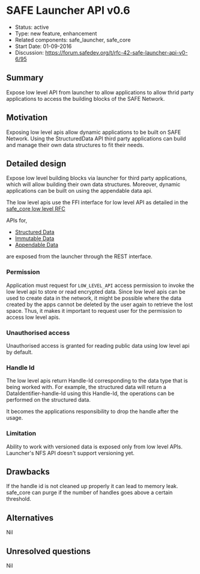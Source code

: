 # SAFE Launcher API v0.6

- Status: active
- Type: new feature, enhancement
- Related components: safe_launcher, safe_core
- Start Date: 01-09-2016
- Discussion: https://forum.safedev.org/t/rfc-42-safe-launcher-api-v0-6/95

## Summary

Expose low level API from launcher to allow applications to allow thrid party applications
to access the building blocks of the SAFE Network.

## Motivation

Exposing low level apis allow dynamic applications to be built on SAFE Network.
Using the StructuredData API third party applications can build and manage their
own data structures to fit their needs.

## Detailed design

Expose low level building blocks via launcher for third party applications, which
will allow building their own data structures. Moreover, dynamic applications can be
built on using the appendable data api.

The low level apis use the FFI interface for low level API as detailed in the
[safe_core low level RFC](https://github.com/maidsafe/rfcs/blob/master/text/0041-low-level-api/0041-low-level-api.md)

APIs for,
- [Structured Data](./api/structured_data.md)
- [Immutable Data](./api/immutable_data.md)
- [Appendable Data](./api/appendable_data.md)

are exposed from the launcher through the REST interface.

### Permission

Application must request for `LOW_LEVEL_API` access permission to invoke the low level api to store or
read encrypted data.
Since low level apis can be used to create data in the network, it might be possible where
the data created by the apps cannot be deleted by the user again to retrieve the lost space.
Thus, it makes it important to request user for the permission to access low level apis.

### Unauthorised access

Unauthorised access is granted for reading public data using low level api by default.


### Handle Id

The low level apis return Handle-Id corresponding to the data type that is being worked with.
For example, the structured data will return a DataIdentifier-handle-Id using this Handle-Id,
the operations can be performed on the structured data.

It becomes the applications responsibility to drop the handle after the usage.

### Limitation

Ability to work with versioned data is exposed only from low level APIs. Launcher's
NFS API doesn't support versioning yet.

## Drawbacks

If the handle id is not cleaned up properly it can lead to memory leak. safe_core
can purge if the number of handles goes above a certain threshold.

## Alternatives

Nil

## Unresolved questions

Nil

